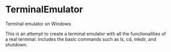 # TerminalEmulator
Terminal emulator on Windows

This is an attempt to create a terminal emulator with all the functionalities of a real terminal.
Includes the basic commands such as ls, cd, mkdir, and shutdown.
